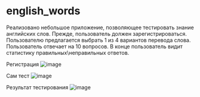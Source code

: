 # english_words
Реализовано небольшое приложение, позволяющее тестировать знание английских слов. Прежде, пользователь должен зарегистрироваться. Пользователю предлагается выбрать 1 из 
4 вариантов перевода слова. Пользователь отвечает на 10 вопросов. В конце пользователь видит статистику правильных\неправильных ответов. 

Регистрация
![image](https://user-images.githubusercontent.com/20133280/159679247-31daf5e0-79e5-4e72-8558-8e74bdb30c9f.png)

Сам тест
![image](https://user-images.githubusercontent.com/20133280/159679423-c71af7e2-bdf2-4516-92b8-cb5b9a943ef1.png)

Результат тестирования
![image](https://user-images.githubusercontent.com/20133280/159679575-040c76e8-b727-4918-8a56-45300e974be6.png)
